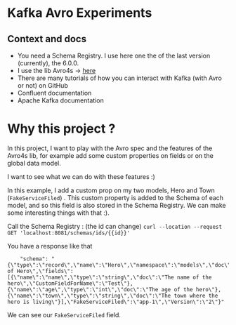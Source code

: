 # Kafka Avro Experiments

## Context and docs 
 
- You need a Schema Registry. I use here one the of the last version (currently), the 6.0.0. 
- I use the lib Avro4s -> [here](https://github.com/sksamuel/avro4s)
- There are many tutorials of how you can interact with Kafka (with Avro or not)  on GitHub
- Confluent documentation 
- Apache Kafka documentation 

# Why this project ? 
In this project, I want to play with the Avro spec and the features of the Avro4s lib, for example add some custom 
properties on fields or on the global data model. 

I want to see what we can do with these features :) 

In this example, I add a custom prop on my two models, Hero and Town (`FakeServiceFiled`) . This custom property is added 
to the Schema of each model, and so this field is also stored in the Schema Registry. 
We can make some interesting things with that :). 

Call the Schema Registry : (the id can change)
``curl --location --request GET 'localhost:8081/schemas/ids/{{id}}'``

You have a response like that 
```
	"schema": "{\"type\":\"record\",\"name\":\"Hero\",\"namespace\":\"models\",\"doc\":\"Model of Hero\",\"fields\":[{\"name\":\"name\",\"type\":\"string\",\"doc\":\"The name of the hero\",\"CustomFieldForName\":\"Test\"},{\"name\":\"age\",\"type\":\"int\",\"doc\":\"The age of the hero\"},{\"name\":\"town\",\"type\":\"string\",\"doc\":\"The town where the hero is living\"}],\"FakeServiceFiled\":\"app-1\",\"Version\":\"2\"}"
```

We can see our `FakeServiceFiled` field. 